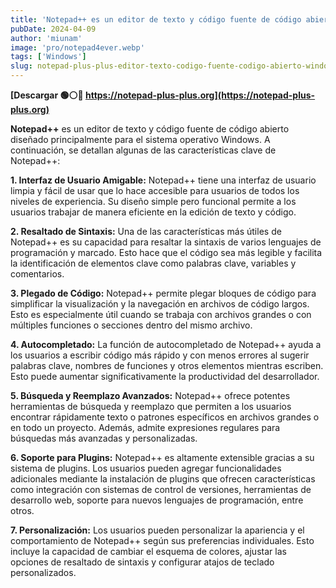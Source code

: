 ```yaml
---
title: 'Notepad++ es un editor de texto y código fuente de código abierto diseñado para Windows'
pubDate: 2024-04-09
author: 'miunam'
image: 'pro/notepad4ever.webp'
tags: ['Windows']
slug: notepad-plus-plus-editor-texto-codigo-fuente-codigo-abierto-windows
---
```

**[Descargar 🟢⚪️🔴 https://notepad-plus-plus.org](https://notepad-plus-plus.org)**

**Notepad++** es un editor de texto y código fuente de código abierto diseñado principalmente para el sistema operativo Windows. A continuación, se detallan algunas de las características clave de Notepad++:

**1. Interfaz de Usuario Amigable:** Notepad++ tiene una interfaz de usuario limpia y fácil de usar que lo hace accesible para usuarios de todos los niveles de experiencia. Su diseño simple pero funcional permite a los usuarios trabajar de manera eficiente en la edición de texto y código.

**2. Resaltado de Sintaxis:** Una de las características más útiles de Notepad++ es su capacidad para resaltar la sintaxis de varios lenguajes de programación y marcado. Esto hace que el código sea más legible y facilita la identificación de elementos clave como palabras clave, variables y comentarios.

**3. Plegado de Código:** Notepad++ permite plegar bloques de código para simplificar la visualización y la navegación en archivos de código largos. Esto es especialmente útil cuando se trabaja con archivos grandes o con múltiples funciones o secciones dentro del mismo archivo.

**4. Autocompletado:** La función de autocompletado de Notepad++ ayuda a los usuarios a escribir código más rápido y con menos errores al sugerir palabras clave, nombres de funciones y otros elementos mientras escriben. Esto puede aumentar significativamente la productividad del desarrollador.

**5. Búsqueda y Reemplazo Avanzados:** Notepad++ ofrece potentes herramientas de búsqueda y reemplazo que permiten a los usuarios encontrar rápidamente texto o patrones específicos en archivos grandes o en todo un proyecto. Además, admite expresiones regulares para búsquedas más avanzadas y personalizadas.

**6. Soporte para Plugins:** Notepad++ es altamente extensible gracias a su sistema de plugins. Los usuarios pueden agregar funcionalidades adicionales mediante la instalación de plugins que ofrecen características como integración con sistemas de control de versiones, herramientas de desarrollo web, soporte para nuevos lenguajes de programación, entre otros.

**7. Personalización:** Los usuarios pueden personalizar la apariencia y el comportamiento de Notepad++ según sus preferencias individuales. Esto incluye la capacidad de cambiar el esquema de colores, ajustar las opciones de resaltado de sintaxis y configurar atajos de teclado personalizados.